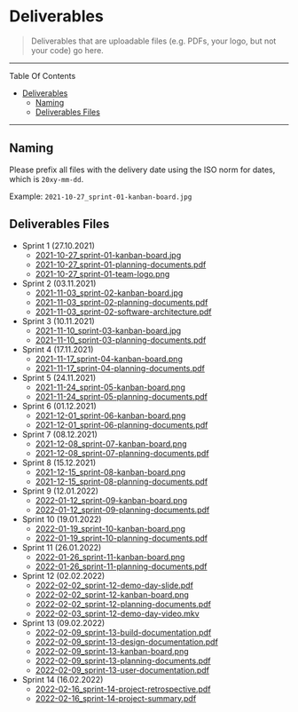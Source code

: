 # Deliverables

> Deliverables that are uploadable files (e.g. PDFs, your logo, but not your code) go here. 

---

Table Of Contents 

<!-- TOC -->

- [Deliverables](#deliverables)
  - [Naming](#naming)
  - [Deliverables Files](#deliverables-files)

<!-- /TOC -->

---

## Naming

Please prefix all files with the delivery date using the ISO norm for dates, which is `20xy-mm-dd`.

Example: `2021-10-27_sprint-01-kanban-board.jpg`

## Deliverables Files

- Sprint 1 (27.10.2021)
  - [2021-10-27_sprint-01-kanban-board.jpg](./2021-10-27_sprint-01-kanban-board.jpg)
  - [2021-10-27_sprint-01-planning-documents.pdf](./2021-10-27_sprint-01-planning-documents.pdf)
  - [2021-10-27_sprint-01-team-logo.png](./2021-10-27_sprint-01-team-logo.png)
- Sprint 2 (03.11.2021)
  - [2021-11-03_sprint-02-kanban-board.jpg](./2021-11-03_sprint-02-kanban-board.jpg)
  - [2021-11-03_sprint-02-planning-documents.pdf](./2021-11-03_sprint-02-planning-documents.pdf)
  - [2021-11-03_sprint-02-software-architecture.pdf](./2021-11-03_sprint-02-software-architecture.pdf)
- Sprint 3 (10.11.2021)
  - [2021-11-10_sprint-03-kanban-board.jpg](./2021-11-10_sprint-03-kanban-board.jpg)
  - [2021-11-10_sprint-03-planning-documents.pdf](./2021-11-10_sprint-03-planning-documents.pdf)
- Sprint 4 (17.11.2021)
  - [2021-11-17_sprint-04-kanban-board.png](./2021-11-17_sprint-04-kanban-board.png)
  - [2021-11-17_sprint-04-planning-documents.pdf](./2021-11-17_sprint-04-planning-documents.pdf)
- Sprint 5 (24.11.2021)
  - [2021-11-24_sprint-05-kanban-board.png](./2021-11-24_sprint-05-kanban-board.png)
  - [2021-11-24_sprint-05-planning-documents.pdf](./2021-11-24_sprint-05-planning-documents.pdf)
- Sprint 6 (01.12.2021)
  - [2021-12-01_sprint-06-kanban-board.png](./2021-12-01_sprint-06-kanban-board.png)
  - [2021-12-01_sprint-06-planning-documents.pdf](./2021-12-01_sprint-06-planning-documents.pdf)
- Sprint 7 (08.12.2021)
  - [2021-12-08_sprint-07-kanban-board.png](./2021-12-08_sprint-07-kanban-board.png)
  - [2021-12-08_sprint-07-planning-documents.pdf](./2021-12-08_sprint-07-planning-documents.pdf)
- Sprint 8 (15.12.2021)
  - [2021-12-15_sprint-08-kanban-board.png](./2021-12-15_sprint-08-kanban-board.png)
  - [2021-12-15_sprint-08-planning-documents.pdf](./2021-12-15_sprint-08-planning-documents.pdf)
- Sprint 9 (12.01.2022)
  - [2022-01-12_sprint-09-kanban-board.png](./2022-01-12_sprint-09-kanban-board.png)
  - [2022-01-12_sprint-09-planning-documents.pdf](./2022-01-12_sprint-09-planning-documents.pdf)
- Sprint 10 (19.01.2022)
  - [2022-01-19_sprint-10-kanban-board.png](./2022-01-19_sprint-10-kanban-board.png)
  - [2022-01-19_sprint-10-planning-documents.pdf](./2022-01-19_sprint-10-planning-documents.pdf)
- Sprint 11 (26.01.2022)
  - [2022-01-26_sprint-11-kanban-board.png](./2022-01-26_sprint-11-kanban-board.png)
  - [2022-01-26_sprint-11-planning-documents.pdf](./2022-01-26_sprint-11-planning-documents.pdf)
- Sprint 12 (02.02.2022)
  - [2022-02-02_sprint-12-demo-day-slide.pdf](./2022-02-02_sprint-12-demo-day-slide.pdf)
  - [2022-02-02_sprint-12-kanban-board.png](./2022-02-02_sprint-12-kanban-board.png)
  - [2022-02-02_sprint-12-planning-documents.pdf](./2022-02-02_sprint-12-planning-documents.pdf)
  - [2022-02-03_sprint-12-demo-day-video.mkv](./2022-02-03_sprint-12-demo-day-video.mkv)
- Sprint 13 (09.02.2022)
  - [2022-02-09_sprint-13-build-documentation.pdf](./2022-02-09_sprint-13-build-documentation.pdf)
  - [2022-02-09_sprint-13-design-documentation.pdf](./2022-02-09_sprint-13-design-documentation.pdf)
  - [2022-02-09_sprint-13-kanban-board.png](./2022-02-09_sprint-13-kanban-board.png)
  - [2022-02-09_sprint-13-planning-documents.pdf](./2022-02-09_sprint-13-planning-documents.pdf)
  - [2022-02-09_sprint-13-user-documentation.pdf](./2022-02-09_sprint-13-user-documentation.pdf)
- Sprint 14 (16.02.2022)
  - [2022-02-16_sprint-14-project-retrospective.pdf](./2022-02-16_sprint-14-project-retrospective.pdf)
  - [2022-02-16_sprint-14-project-summary.pdf](./2022-02-16_sprint-14-project-summary.pdf)
